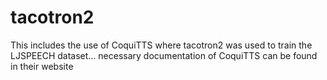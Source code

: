 # tacotron2
This includes the use of CoquiTTS where tacotron2 was used to train the LJSPEECH dataset... 
necessary documentation of CoquiTTS can be found in their website
